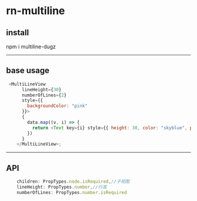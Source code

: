 # rn-multiline

install
--------
npm i multiline-dugz

------
base usage
----
```javascript
 <MultiLineView
      lineHeight={30}
      numberOfLines={2}
      style={{
        backgroundColor: "pink"
      }}>
      {
        data.map((v, i) => {
          return <Text key={i} style={{ height: 30, color: "skyblue", padding: 5 }}>{v}</Text>;
        })
      }
    </MultiLineView>;
```
--------
API
-----
```javascript
    children: PropTypes.node.isRequired,//子视图
    lineHeight: PropTypes.number,//行高
    numberOfLines: PropTypes.number.isRequired
 ```
